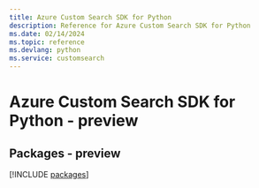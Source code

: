 ```yaml
---
title: Azure Custom Search SDK for Python
description: Reference for Azure Custom Search SDK for Python
ms.date: 02/14/2024
ms.topic: reference
ms.devlang: python
ms.service: customsearch
---
```

# Azure Custom Search SDK for Python - preview
## Packages - preview
[!INCLUDE [packages](custom-search-index.md)]